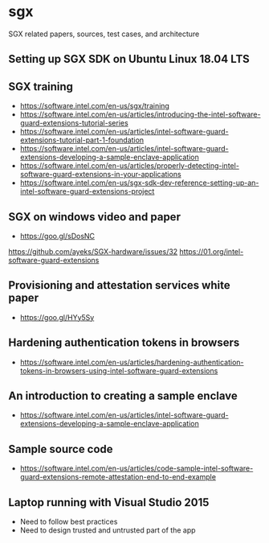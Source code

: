 # sgx
SGX related papers, sources, test cases, and architecture

## Setting up SGX SDK on Ubuntu Linux 18.04 LTS

## SGX training
* https://software.intel.com/en-us/sgx/training
* https://software.intel.com/en-us/articles/introducing-the-intel-software-guard-extensions-tutorial-series
* https://software.intel.com/en-us/articles/intel-software-guard-extensions-tutorial-part-1-foundation
* https://software.intel.com/en-us/articles/intel-software-guard-extensions-developing-a-sample-enclave-application
* https://software.intel.com/en-us/articles/properly-detecting-intel-software-guard-extensions-in-your-applications
* https://software.intel.com/en-us/sgx-sdk-dev-reference-setting-up-an-intel-software-guard-extensions-project

## SGX on windows video and paper
* https://goo.gl/sDosNC

https://github.com/ayeks/SGX-hardware/issues/32
https://01.org/intel-software-guard-extensions

## Provisioning and attestation services white paper
* https://goo.gl/HYy5Sy

## Hardening authentication tokens in browsers
* https://software.intel.com/en-us/articles/hardening-authentication-tokens-in-browsers-using-intel-software-guard-extensions

## An introduction to creating a sample enclave
* https://software.intel.com/en-us/articles/intel-software-guard-extensions-developing-a-sample-enclave-application

## Sample source code
* https://software.intel.com/en-us/articles/code-sample-intel-software-guard-extensions-remote-attestation-end-to-end-example

## Laptop running with Visual Studio 2015
* Need to follow best practices
* Need to design trusted and untrusted part of the app


